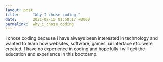 ```yaml
---
layout: post
title:      "Why I chose coding."
date:       2021-02-15 01:58:17 +0000
permalink:  why_i_chose_coding
---
```



I chose coding because i have always been interested in technology and wanted to learn how websites, software, games, ui interface etc. were created. I have no experience in coding and hopefully i will get the education and experience in this bootcamp. 
